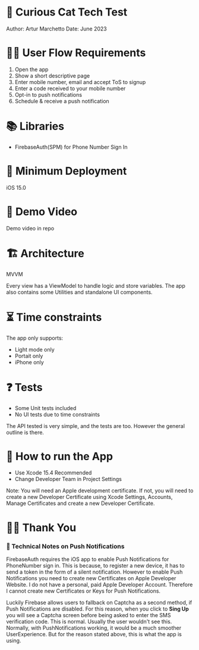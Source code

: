 
# 📱 Curious Cat Tech Test

Author: Artur Marchetto
Date: June 2023

# 👦🏻 User Flow Requirements

1. Open the app
2. Show a short descriptive page
3. Enter mobile number, email and accept ToS to signup
4. Enter a code received to your mobile number
5. Opt-in to push notifications
6. Schedule & receive a push notification

# 📚 Libraries

- FirebaseAuth(SPM) for Phone Number Sign In

# 🚀 Minimum Deployment

iOS 15.0

# 🎥 Demo Video

Demo video in repo

# 🏗️ Architecture

MVVM

Every view has a ViewModel to handle logic and store variables.
The app also contains some Utilities and standalone UI components.

# ⏳ Time constraints

The app only supports:
- Light mode only
- Portait only
- iPhone only

# ❓ Tests

- Some Unit tests included
- No UI tests due to time constraints

The API tested is very simple, and the tests are too.
However the general outline is there.

# 📱 How to run the App

- Use Xcode 15.4 Recommended
- Change Developer Team in Project Settings

Note:
You will need an Apple development certificate.
If not, you will need to create a new Developer Certificate using Xcode Settings, Accounts, Manage Certificates and create a new Developer Certificate.  

# 🙏🏻 Thank You


### 🔔 Technical Notes on Push Notifications

FirebaseAuth requires the iOS app to enable Push Notifications for PhoneNumber sign in.
This is because, to register a new device, it has to send a token in the form of a silent notification.
However to enable Push Notifications you need to create new Certificates on Apple Developer Website.
I do not have a personal, paid Apple Developer Account. Therefore I cannot create new Certificates or Keys for Push Notifications.

Luckily Firebase allows users to fallback on Captcha as a second method, if Push Notifications are disabled.
For this reason, when you click to **Sing Up** you will see a Captcha screen before being asked to enter the SMS verification code.
This is normal.
Usually the user wouldn't see this. Normally, with PushNotifications working, it would be a much smoother UserExperience.
But for the reason stated above, this is what the app is using. 
